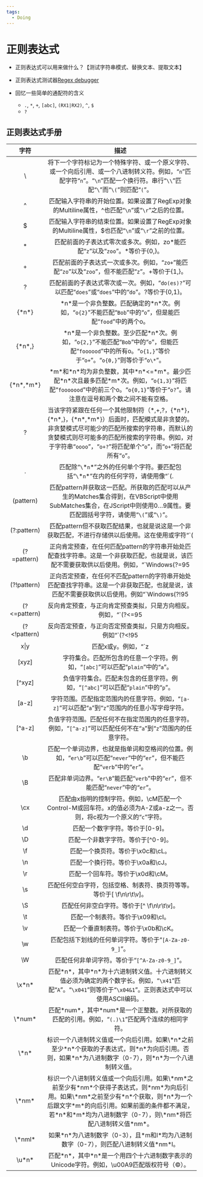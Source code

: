 ```yaml
---
tags:
  - Doing
---
```


# 正则表达式

* 正则表达式可以用来做什么？【测试字符串模式、替换文本、提取文本】
* 正则表达式测试器[Regex debugger](https://regex101.com/r/qqbZqh/2)

* 回忆一些简单的通配符的含义
  * `.`, `*`, `+`, `[abc]`, `(RX1|RX2)`, `^`, `$`
  * `?`







## 正则表达式手册

|     字符     |                             描述                             |
| :----------: | :----------------------------------------------------------: |
|      \       | 将下一个字符标记为一个特殊字符、或一个原义字符、或一个向后引用、或一个八进制转义符。例如，“`n`”匹配字符“`n`”。“`\n`”匹配一个换行符。串行“`\\`”匹配“`\`”而“`\(`”则匹配“`(`”。 |
|      ^       | 匹配输入字符串的开始位置。如果设置了RegExp对象的Multiline属性，^也匹配“`\n`”或“`\r`”之后的位置。 |
|      $       | 匹配输入字符串的结束位置。如果设置了RegExp对象的Multiline属性，$也匹配“`\n`”或“`\r`”之前的位置。 |
|      \*       | 匹配前面的子表达式零次或多次。例如，zo\*能匹配“`z`”以及“`zoo`”。\*等价于{0,}。 |
|      +       | 匹配前面的子表达式一次或多次。例如，“`zo+`”能匹配“`zo`”以及“`zoo`”，但不能匹配“`z`”。+等价于{1,}。 |
|      ?       | 匹配前面的子表达式零次或一次。例如，“`do(es)?`”可以匹配“`does`”或“`does`”中的“`do`”。?等价于{0,1}。 |
|    {\*n\*}     | \*n\*是一个非负整数。匹配确定的\*n\*次。例如，“`o{2}`”不能匹配“`Bob`”中的“`o`”，但是能匹配“`food`”中的两个o。 |
|    {\*n\*,}    | \*n\*是一个非负整数。至少匹配\*n\*次。例如，“`o{2,}`”不能匹配“`Bob`”中的“`o`”，但能匹配“`foooood`”中的所有o。“`o{1,}`”等价于“`o+`”。“`o{0,}`”则等价于“`o\*`”。 |
|  {\*n\*,\*m\*}   | \*m\*和\*n\*均为非负整数，其中\*n\*<=\*m\*。最少匹配\*n\*次且最多匹配\*m\*次。例如，“`o{1,3}`”将匹配“`fooooood`”中的前三个o。“`o{0,1}`”等价于“`o?`”。请注意在逗号和两个数之间不能有空格。 |
|      ?       | 当该字符紧跟在任何一个其他限制符（\*,+,?，{\*n\*}，{\*n\*,}，{\*n\*,\*m\*}）后面时，匹配模式是非贪婪的。非贪婪模式尽可能少的匹配所搜索的字符串，而默认的贪婪模式则尽可能多的匹配所搜索的字符串。例如，对于字符串“`oooo`”，“`o+?`”将匹配单个“`o`”，而“`o+`”将匹配所有“`o`”。 |
|      .       | 匹配除“`\`\*`n`\*”之外的任何单个字符。要匹配包括“`\`\*`n`\*”在内的任何字符，请使用像“`(.|\n)`”的模式。 |
|  (pattern)   | 匹配pattern并获取这一匹配。所获取的匹配可以从产生的Matches集合得到，在VBScript中使用SubMatches集合，在JScript中则使用$0…$9属性。要匹配圆括号字符，请使用“`\(`”或“`\)`”。 |
| (?:pattern)  | 匹配pattern但不获取匹配结果，也就是说这是一个非获取匹配，不进行存储供以后使用。这在使用或字符“`(|)`”来组合一个模式的各个部分是很有用。例如“`industr(?:y|ies)`”就是一个比“`industry|industries`”更简略的表达式。 |
| (?=pattern)  | 正向肯定预查，在任何匹配pattern的字符串开始处匹配查找字符串。这是一个非获取匹配，也就是说，该匹配不需要获取供以后使用。例如，“`Windows(?=95|98|NT|2000)`”能匹配“`Windows2000`”中的“`Windows`”，但不能匹配“`Windows3.1`”中的“`Windows`”。预查不消耗字符，也就是说，在一个匹配发生后，在最后一次匹配之后立即开始下一次匹配的搜索，而不是从包含预查的字符之后开始。 |
| (?!pattern)  | 正向否定预查，在任何不匹配pattern的字符串开始处匹配查找字符串。这是一个非获取匹配，也就是说，该匹配不需要获取供以后使用。例如“`Windows(?!95|98|NT|2000)`”能匹配“`Windows3.1`”中的“`Windows`”，但不能匹配“`Windows2000`”中的“`Windows`”。预查不消耗字符，也就是说，在一个匹配发生后，在最后一次匹配之后立即开始下一次匹配的搜索，而不是从包含预查的字符之后开始 |
| (?<=pattern) | 反向肯定预查，与正向肯定预查类拟，只是方向相反。例如，“`(?<=95|98|NT|2000)Windows`”能匹配“`2000Windows`”中的“`Windows`”，但不能匹配“`3.1Windows`”中的“`Windows`”。 |
| (?<!pattern) | 反向否定预查，与正向否定预查类拟，只是方向相反。例如“`(?<!95|98|NT|2000)Windows`”能匹配“`3.1Windows`”中的“`Windows`”，但不能匹配“`2000Windows`”中的“`Windows`”。 |
|     x\|y     | 匹配x或y。例如，“`z|food`”能匹配“`z`”或“`food`”。“`(z|f)ood`”则匹配“`zood`”或“`food`”。 |
|    [xyz]     | 字符集合。匹配所包含的任意一个字符。例如，“`[abc]`”可以匹配“`plain`”中的“`a`”。 |
|    [^xyz]    | 负值字符集合。匹配未包含的任意字符。例如，“`[^abc]`”可以匹配“`plain`”中的“`p`”。 |
|    [a-z]     | 字符范围。匹配指定范围内的任意字符。例如，“`[a-z]`”可以匹配“`a`”到“`z`”范围内的任意小写字母字符。 |
|    [^a-z]    | 负值字符范围。匹配任何不在指定范围内的任意字符。例如，“`[^a-z]`”可以匹配任何不在“`a`”到“`z`”范围内的任意字符。 |
|      \b      | 匹配一个单词边界，也就是指单词和空格间的位置。例如，“`er\b`”可以匹配“`never`”中的“`er`”，但不能匹配“`verb`”中的“`er`”。 |
|      \B      | 匹配非单词边界。“`er\B`”能匹配“`verb`”中的“`er`”，但不能匹配“`never`”中的“`er`”。 |
|     \cx      | 匹配由x指明的控制字符。例如，\cM匹配一个Control-M或回车符。x的值必须为A-Z或a-z之一。否则，将c视为一个原义的“`c`”字符。 |
|      \d      |               匹配一个数字字符。等价于[0-9]。                |
|      \D      |              匹配一个非数字字符。等价于[^0-9]。              |
|      \f      |              匹配一个换页符。等价于\x0c和\cL。               |
|      \n      |              匹配一个换行符。等价于\x0a和\cJ。               |
|      \r      |              匹配一个回车符。等价于\x0d和\cM。               |
|      \s      | 匹配任何空白字符，包括空格、制表符、换页符等等。等价于[ \f\n\r\t\v]。 |
|      \S      |          匹配任何非空白字符。等价于[^ \f\n\r\t\v]。          |
|      \t      |              匹配一个制表符。等价于\x09和\cI。               |
|      \v      |            匹配一个垂直制表符。等价于\x0b和\cK。             |
|      \w      |    匹配包括下划线的任何单词字符。等价于“`[A-Za-z0-9_]`”。    |
|      \W      |        匹配任何非单词字符。等价于“`[^A-Za-z0-9_]`”。         |
|    \x\*n\*     | 匹配\*n\*，其中\*n\*为十六进制转义值。十六进制转义值必须为确定的两个数字长。例如，“`\x41`”匹配“`A`”。“`\x041`”则等价于“`\x04&1`”。正则表达式中可以使用ASCII编码。. |
|    \\*num\*    | 匹配\*num\*，其中\*num\*是一个正整数。对所获取的匹配的引用。例如，“`(.)\1`”匹配两个连续的相同字符。 |
|     \\*n\*     | 标识一个八进制转义值或一个向后引用。如果\\*n\*之前至少\*n\*个获取的子表达式，则\*n\*为向后引用。否则，如果\*n\*为八进制数字（0-7），则\*n\*为一个八进制转义值。 |
|    \\*nm\*     | 标识一个八进制转义值或一个向后引用。如果\\*nm\*之前至少有\*nm\*个获得子表达式，则\*nm\*为向后引用。如果\\*nm\*之前至少有\*n\*个获取，则\*n\*为一个后跟文字\*m\*的向后引用。如果前面的条件都不满足，若\*n\*和\*m\*均为八进制数字（0-7），则\\*nm\*将匹配八进制转义值\*nm\*。 |
|    \\*nml\*    | 如果\*n\*为八进制数字（0-3），且\*m和l\*均为八进制数字（0-7），则匹配八进制转义值\*nm\*l。 |
|    \u\*n\*     | 匹配\*n\*，其中\*n\*是一个用四个十六进制数字表示的Unicode字符。例如，\u00A9匹配版权符号（©）。 |